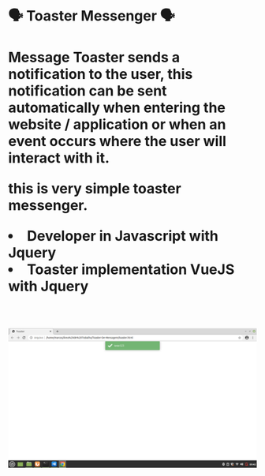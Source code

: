 <h1> 🗣 Toaster Messenger 🗣 <h1>

<div> 
    <p> Message Toaster sends a notification to the user, this notification can be sent automatically when entering the website / application or when an event occurs where the user will interact with it.</p>
    <p> this is very simple toaster messenger.
        <li> Developer in Javascript with Jquery</li>
        <li> Toaster implementation VueJS with Jquery </li>
    <br><br>
    

<img src="toaster.png"> 
</div>
